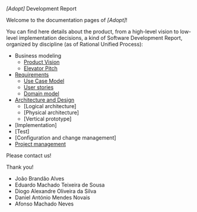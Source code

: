 _[Adopt]_ Development Report

Welcome to the documentation pages of _[Adopt]_!

You can find here details about the product, from a high-level vision to low-level implementation decisions, a kind of Software Development Report, organized by discipline (as of Rational Unified Process): 

* Business modeling 
  * [Product Vision](https://github.com/FEUP-LEIC-ES-2022-23/2LEIC02T1/blob/main/docs/ProductVision.md)
  * [Elevator Pitch](https://github.com/FEUP-LEIC-ES-2022-23/2LEIC02T1/blob/main/docs/ElevatorPitch.md)
* [Requirements](https://github.com/FEUP-LEIC-ES-2022-23/2LEIC02T1/blob/main/docs/requirements.md)
  * [Use Case Model](https://github.com/FEUP-LEIC-ES-2022-23/2LEIC02T1/blob/main/docs/requirements.md#Use-case-model)
  * [User stories](https://github.com/FEUP-LEIC-ES-2022-23/2LEIC02T1/blob/main/docs/requirements.md#User-stories)
  * [Domain model](https://github.com/FEUP-LEIC-ES-2022-23/2LEIC02T1/blob/main/docs/requirements.md#Domain-model)
* [Architecture and Design](https://github.com/FEUP-LEIC-ES-2022-23/2LEIC02T1/blob/main/docs/ArchitectureAndDesign.md)
  * [Logical architecture]
  * [Physical architecture]
  * [Vertical prototype]
* [Implementation]
* [Test]
* [Configuration and change management]
* [Project management](https://github.com/FEUP-LEIC-ES-2022-23/2LEIC02T1/blob/main/docs/ProjectManagement.md)

Please contact us! 

Thank you!

- João Brandão Alves
- Eduardo Machado Teixeira de Sousa
- Diogo Alexandre Oliveira da Silva
- Daniel António Mendes Novais
- Afonso Machado Neves
